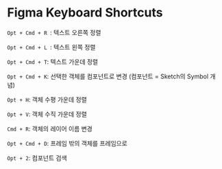# Figma Keyboard Shortcuts

`Opt + Cmd + R `: 텍스트 오른쪽 정렬

`Opt + Cmd + L `: 텍스트 왼쪽 정렬

`Opt + Cmd + T`: 텍스트 가운데 정렬

`Opt + Cmd + K`: 선택한 객체를 컴포넌트로 변경 (컴포넌트 = Sketch의 Symbol 개념)

`Opt + H`: 객체 수평 가운데 정렬

`Opt + V`: 객체 수직 가운데 정렬

`Cmd + R`: 객체의 레이어 이름 변경

`Opt + Cmd + D`: 프레임 밖의 객체를 프레임으로

`Opt + 2`: 컴포넌트 검색



